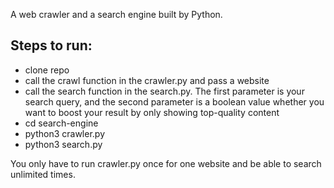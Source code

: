 A web crawler and a search engine built by Python.

## Steps to run:

- clone repo
- call the crawl function in the crawler.py and pass a website
- call the search function in the search.py. The first parameter is your search query, and the second parameter is a boolean value whether you want to boost your result by only showing top-quality content
- cd search-engine
- python3 crawler.py
- python3 search.py

You only have to run crawler.py once for one website and be able to search unlimited times.
